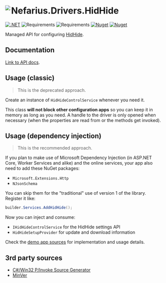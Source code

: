 # <img src="assets/NSS-128x128.png" align="left" />Nefarius.Drivers.HidHide

[![.NET](https://github.com/nefarius/Nefarius.Drivers.HidHide/actions/workflows/build.yml/badge.svg)](https://github.com/nefarius/Nefarius.Drivers.HidHide/actions/workflows/build.yml)
![Requirements](https://img.shields.io/badge/Requires-.NET%20Standard%202.0-blue.svg)
![Requirements](https://img.shields.io/badge/Requires-.NET%208%2F9-blue.svg)
[![Nuget](https://img.shields.io/nuget/v/Nefarius.Drivers.HidHide)](https://www.nuget.org/packages/Nefarius.Drivers.HidHide/)
[![Nuget](https://img.shields.io/nuget/dt/Nefarius.Drivers.HidHide)](https://www.nuget.org/packages/Nefarius.Drivers.HidHide/)

Managed API for configuring [HidHide](https://github.com/nefarius/HidHide).

## Documentation

[Link to API docs](docs/index.md).

## Usage (classic)

> This is the deprecated approach.

Create an instance of `HidHideControlService` whenever you need it.

This class **will not block other configuration apps** so you can keep it in memory as long as you need. A handle to the
driver is only opened when necessary (when the properties are read from or the methods get invoked).

## Usage (dependency injection)

> This is the recommended approach.

If you plan to make use of Microsoft Dependency Injection (in ASP.NET Core, Worker Services and alike) and the online
services, your app also need to add these NuGet packages:

- `Microsoft.Extensions.Http`
- `NJsonSchema`

You can skip them for the "traditional" use of version 1 of the library. Register it like:

```csharp
builder.Services.AddHidHide();
```

Now you can inject and consume:

- `IHidHideControlService` for the HidHide settings API
- `HidHideSetupProvider` for update and download information

Check the [demo app sources](./App) for implementation and usage details.

## 3rd party sources

- [C#/Win32 P/Invoke Source Generator](https://github.com/microsoft/CsWin32)
- [MinVer](https://github.com/adamralph/minver)
